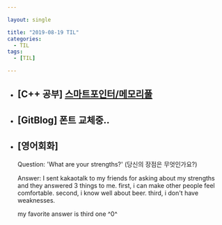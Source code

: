 ```yaml
---

layout: single

title: "2019-08-19 TIL"
categories:
  - TIL
tags:
  - [TIL]

---
```


- ##  [C++ 공부] [스마트포인터/메모리풀](/language/smartpointer-memorypool/)

- ## [GitBlog] 폰트 교체중..

- ## [영어회화]

  Question:
  'What are your strengths?' (당신의 장점은 무엇인가요?)

  Answer:
  I sent kakaotalk to my friends for asking about my strengths and they answered 3 things to me.
  first, i can make other people feel comfortable.
  second, i know well about beer.
  third, i don't have weaknesses.

  my favorite answer is third one ^0^




